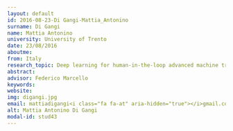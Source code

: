 ```yaml
---
layout: default 
id: 2016-08-23-Di Gangi-Mattia_Antonino
surname: Di Gangi
name: Mattia Antonino
university: University of Trento
date: 23/08/2016
aboutme: 
from: Italy
research_topic: Deep learning for human-in-the-loop advanced machine translation
abstract: 
advisor: Federico Marcello
keywords: 
website: 
img: digangi.jpg
email: mattiadigangi<i class="fa fa-at" aria-hidden="true"></i>gmail.com
alt: Mattia Antonino Di Gangi
modal-id: stud43
---
```

